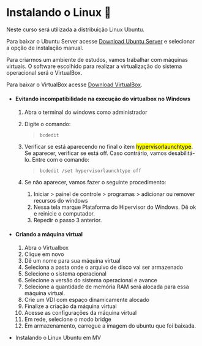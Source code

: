 # Instalando o Linux :penguin:



Neste curso será utilizada a distribuição Linux Ubuntu.

Para baixar o Ubuntu Server acesse [Download Ubuntu Server]("https://www.ubuntu.com/download/server#downloads") e selecionar a opção de instalação manual.

Para criarmos um ambiente de estudos, vamos trabalhar com máquinas virtuais. O software escolhido para realizar a virtualização do sistema operacional será o VirtualBox.

Para baixar o VirtualBox acesse [Download VirtualBox]("https://www.virtualbox.org").

- #### Evitando incompatibilidade na execução do virtualbox no Windows

  1. Abra o terminal do windows como administrador

  2. Digite o comando:

     > `bcdedit`

  3. Verificar se está aparecendo no final o item <mark>hypervisorlaunchtype</mark>. Se aparecer, verificar se está off. Caso contrário, vamos desabilitá-lo. Entre com o comando:

     > `bcdedit /set hypervisorlaunchtype off`

  4. Se não aparecer, vamos fazer o seguinte procedimento:

     1. Iniciar > painel de controle > programas > adicionar ou remover recursos do windows
     2. Nessa tela marque Plataforma do Hipervisor do Windows. Dê ok e reinicie o computador.
     3. Repedir o passo 3 anterior.

- #### Criando a máquina virtual

  1. Abra o Virtualbox
  2. Clique em novo
  3. Dê um nome para sua máquina virtual
  4. Seleciona a pasta onde o arquivo de disco vai ser armazenado
  5. Selecione o sistema operacional
  6. Selecione a versão do sistema operacional e avance
  7. Selecione a quantidade de memória RAM será alocada para essa máquina virtual. 
  8. Crie um VDI com espaço dinamicamente alocado
  9. Finalize a criação da máquina virtual
  10. Acesse as configurações da máquina virtual
  11. Em rede, selecione o modo bridge
  12. Em armazenamento, carregue a imagem do ubuntu que foi baixada.
  
- Instalando o Linux Ubuntu em MV

  